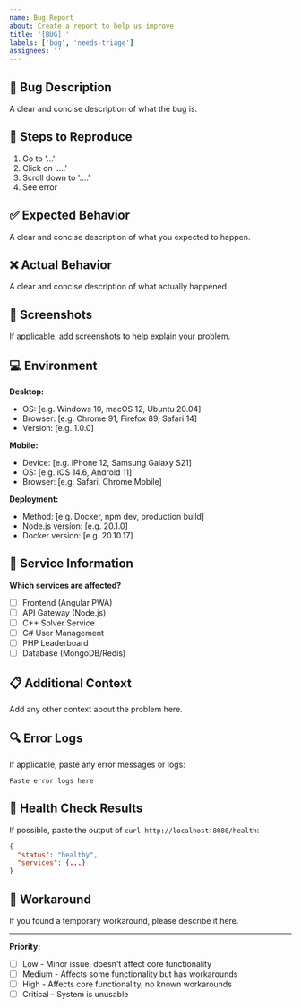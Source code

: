 ```yaml
---
name: Bug Report
about: Create a report to help us improve
title: '[BUG] '
labels: ['bug', 'needs-triage']
assignees: ''
---
```


## 🐛 Bug Description
A clear and concise description of what the bug is.

## 🔄 Steps to Reproduce
1. Go to '...'
2. Click on '....'
3. Scroll down to '....'
4. See error

## ✅ Expected Behavior
A clear and concise description of what you expected to happen.

## ❌ Actual Behavior
A clear and concise description of what actually happened.

## 📸 Screenshots
If applicable, add screenshots to help explain your problem.

## 💻 Environment
**Desktop:**
- OS: [e.g. Windows 10, macOS 12, Ubuntu 20.04]
- Browser: [e.g. Chrome 91, Firefox 89, Safari 14]
- Version: [e.g. 1.0.0]

**Mobile:**
- Device: [e.g. iPhone 12, Samsung Galaxy S21]
- OS: [e.g. iOS 14.6, Android 11]
- Browser: [e.g. Safari, Chrome Mobile]

**Deployment:**
- Method: [e.g. Docker, npm dev, production build]
- Node.js version: [e.g. 20.1.0]
- Docker version: [e.g. 20.10.17]

## 🔧 Service Information
**Which services are affected?**
- [ ] Frontend (Angular PWA)
- [ ] API Gateway (Node.js)
- [ ] C++ Solver Service
- [ ] C# User Management
- [ ] PHP Leaderboard
- [ ] Database (MongoDB/Redis)

## 📋 Additional Context
Add any other context about the problem here.

## 🔍 Error Logs
If applicable, paste any error messages or logs:

```
Paste error logs here
```

## 🏥 Health Check Results
If possible, paste the output of `curl http://localhost:8080/health`:

```json
{
  "status": "healthy",
  "services": {...}
}
```

## 🚀 Workaround
If you found a temporary workaround, please describe it here.

---

**Priority:** 
- [ ] Low - Minor issue, doesn't affect core functionality
- [ ] Medium - Affects some functionality but has workarounds
- [ ] High - Affects core functionality, no known workarounds
- [ ] Critical - System is unusable